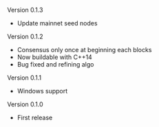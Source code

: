 Version 0.1.3

- Update mainnet seed nodes

Version 0.1.2

- Consensus only once at beginning each blocks
- Now buildable with C++14
- Bug fixed and refining algo

Version 0.1.1

- Windows support

Version 0.1.0

- First release
